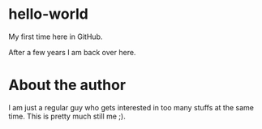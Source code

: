 # hello-world
My first time here in GitHub.

After a few years I am back over here.

# About the author
I am just a regular guy who gets interested in too many stuffs at the same time.
This is pretty much still me ;).
